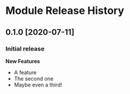 # Module Release History

## 0.1.0 [2020-07-11]

### Initial release

**New Features**

- A feature
- The second one
- Maybe even a third!